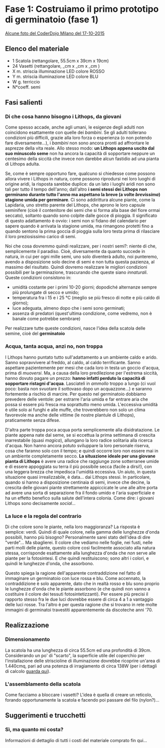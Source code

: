 # Fase 1: Costruiamo il primo prototipo di germinatoio (fase 1)

[Alcune foto del CoderDojo Milano del 17-10-2015](CoderDojo20151017/README.md)

## Elenco del materiale

- 1 Scatola (rettangolare, 55.5cm x 39cm x 19cm)
- 24 Vasetti (rettangolare, _cm x _cm x _cm )
- X m. striscia illuminazione LED colore ROSSO
- Y m. striscia illuminazione LED colore BLU
- W g. terriccio
- N*coeff. semi

## Fasi salienti
### Di che cosa hanno bisogno i Lithops, da giovani
Come spesso accade, anche agli umani, le esigenze degli adulti non coincidono esattamente con quelle dei _bambini_. Se gli adulti tollerano condizioni più difficili, grazie alla loro forza o esperienza (o non potendo fare diversamente...), i _bambini_ non sono ancora pronti ad affrontare le asprezze della vita reale. Allo stesso modo: **un Lithops appena uscito dal suo minuscolo seme** non ha ancora la capacità di sopportare neppure un centesimo della siccità che invece non darebbe alcun fastidio ad una pianta di Lithops adulta.

Se, come è sempre opportuno fare, qualcuno si chiedesse come possono allora vivere i Lithops in natura, come possono riprodursi nei loro luoghi di origine aridi, la risposta sarebbe duplice: da un lato i luoghi aridi non sono tali per tutto il tempo dell'anno; dall'altro **i semi stessi dei Lithops non germinano durante tutto l'anno ma aspettano la breve (a volte _brevissima_) stagione umida per germinare**. Ci sono addirittura alcune piante, come la Lapidaria, uno stretto parente del Lithops, che aprono le loro capsule seminifere (cioè il contenitore dei semi che si forma alla base del fiore ormai seccato), soltanto quando sono colpite dalle gocce di pioggia. Il significato di questo adattamento è ovvio: i semi non si fidano del calendario per sapere quando è arrivata la stagione umida, ma rimangono protetti fino a quando sentono la prima goccia di pioggia sulla loro testa prima di rilasciare il loro preziosissimo carico di semi.

Noi che cosa dovremmo quindi realizzare, per i nostri semi?: niente di che, semplicemente il paradiso. Cioè, diversamente da quanto succede in natura, in cui per ogni mille semi, uno solo diventerà adulto, noi punteremo, avendo a disposizione solo decine di semi e non tutta questa pazienza, al massimo del risultato. Quindi dovremo realizzare le migliori condizioni possibili per la germinazione, trascurando che queste siano _innaturali_. Queste condizioni consistono in:
- umidità costante per i primi 10-20 giorni; dopodiché alternanze sempre più prolungate di secco e umido;
- temperatura fra i 15 e i 25 °C (meglio se più fresco di notte e più caldo di giorno);
- luce adeguata, almeno dopo che i semi sono germinati;
- assenza di predatori (quest'ultima condizione, come vedremo, non è banale come potrebbe sembrare)

Per realizzare tutte queste condizioni, nasce l'idea della scatola delle semine, cioè del **germinatoio**

### Acqua, tanta acqua, anzi no, non troppa
I Lithops hanno puntato tutto sull'adattamento a un ambiente caldo e arido. Sanno sopravvivere al freddo, al caldo, al caldo terrificante. Sanno aspettare pazientemente per mesi che cada loro in testa un goccio d'acqua, prima di _muoversi_. Ma, a causa della loro predilezione per l'estrema siccità, hanno dovuto pagare un prezzo: **hanno infatti perduto la capacità di sopportare ristagni d'acqua**. Lasciateli in _ammollo_ troppo a lungo (ci vuol poco: basta non svuotare il sottovaso dopo un acquazzone...) e saranno fortemente a rischio di marcire.
Per questo nel germinatoio dobbiamo prevedere delle ventole: per estrarre l'aria umida e far entrare aria che possa sì essere più fresca ma soprattutto meno umida. L'eccessiva umidità è utile solo ai funghi e alle muffe, che troverebbero non solo un clima favorevole ma anche delle vittime (le nostre plantule di Lithops), praticamente senza difese.

D'altra parte troppa poca acqua porta semplicemente alla disidratazione. Le piante appena nate dal seme, se si eccettua la prima settimana di crescita inarrestabile (quasi _magica_), allungano la loro radice solitaria alla ricerca d'acqua. Non hanno ancora potuto sviluppare la loro personale riserva, cosa che faranno solo con il tempo; e quindi occorre loro non essere mai in un ambiente completamente secco. **La situazione ideale per una giovane pianta di Lithops** è avere una radice che raggiunge zone sotterranee umide e di essere appoggiata su terra il più possibile secca (facile a dirsi!), con una leggera brezza che impedisca l'umidità eccessiva. Un aiuto, in questa situazione quasi irrealizzabile, è data... dai Lithops stessi. In particolare, quando si hanno a disposizione centinaia di semi, invece che decine, la crescita delle giovani piante strettamente appiccicate le une alle altre porta ad avere una sorta di separazione fra il fondo umido e l'aria superficiale e ha un effetto benefico sulla salute dell'intera colonia. Come dire: i giovani Lithops sono decisamente _social..._


### La luce e la regola del contrario
Di che colore sono le piante, nella loro maggioranza? La risposta è semplice: verdi. Quindi di quale colore, nella gamma delle lunghezze d'onda possibili, hanno più bisogno? Personalmente sarei stato dell'idea di dire "verde"... Ma sbaglierei. Il colore che vediamo nelle foglie, nei fusti, nelle parti molli delle piante, questo colore così facilmente associato alla natura stessa, corrisponde esattamente alla lunghezza d'onda che *non* serve alle piante per la fotosintesi. E che quindi restituiscono; sono altri i colori, e quindi le lunghezze d'onda, che assorbono.

Questo spiega la ragione dell'apparente contraddizione nel fatto di immaginare un germinatoio con luce rossa e blu. Come accennato, la contraddizione è solo apparente, dato che in realtà rosso e blu sono proprio le lunghezze d'onda che le piante assorbono (e che quindi non vanno a costituire il colore dei tessuti fotosintetizzanti). Per essere più precisi il rapporto stesso fra le due luci dovrebbe essere di circa 4 a 1 a vantaggio delle luci rosse. Tra l'altro è per questa ragione che si trovano in rete molte immagini di germinatoi travestiti apparentemente da discoteche anni '70.

## Realizzazione

### Dimensionamento

La scatola ha una lunghezza di circa 55.5cm ed una profondità di 39cm. Considerando un po' di "scarto", la superficie utile del coperchio per l'installazione delle striscioline di illuminazione dovrebbe ricoprire un'area di 1.440cmq, pari ad una potenza di irragiamento di circa 138W (per i dettagli di calcolo [guarda qui](https://docs.google.com/spreadsheets/d/1xajgQuW4uSA6tnMqnAGUhpJfXqwB1AFufzQxHgO6zJg/edit?usp=sharing)).

### L'assemblamento della scatola

Come facciamo a bloccare i vasetti?
L'idea è quella di creare un reticolo, forando opportunamente la scatola e facendo poi passare del filo (nylon?)...


## Suggerimenti e trucchetti

### Sì, ma quanto mi costa?
Informazioni di dettaglio di tutti i costi del materiale comprato fin qui...
